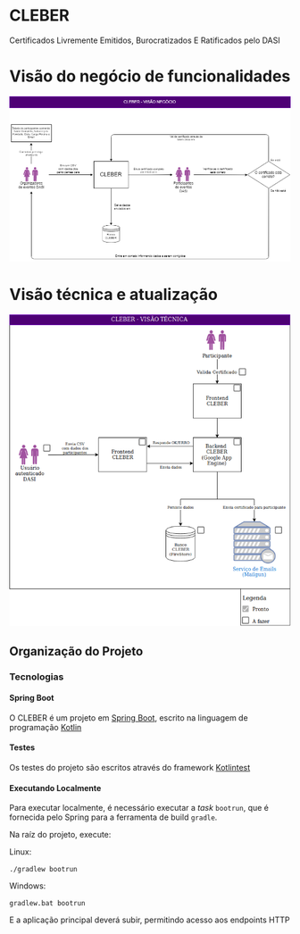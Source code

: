 # CLEBER
Certificados Livremente Emitidos, Burocratizados E Ratificados pelo DASI

# Visão do negócio de funcionalidades

[![imagem negocio](assets/Diagramas/CLEBER%20-%20Visão%20Negócio.png)](assets/Diagramas/CLEBER%20-%20Visão%20Negócio.png)

# Visão técnica e atualização
[![imagem técnica](assets/Diagramas/CLEBER%20-%20Visão%20Tècnica.png)](assets/Diagramas/CLEBER%20-%20Visão%20Técnica.png)

## Organização do Projeto


### Tecnologias

#### Spring Boot

O CLEBER é um projeto em [Spring Boot](https://spring.io/projects/spring-boot), escrito na linguagem de programação [Kotlin](https://kotlinlang.org/)

#### Testes
Os testes do projeto são escritos através do framework [Kotlintest](http://kotlintest.io)

#### Executando Localmente

Para executar localmente, é necessário executar a _task_ `bootrun`, que é fornecida pelo Spring para a ferramenta de build `gradle`.

Na raíz do projeto, execute:

Linux:
```
./gradlew bootrun
```

Windows:
```
gradlew.bat bootrun
```

E a aplicação principal deverá subir, permitindo acesso aos endpoints HTTP